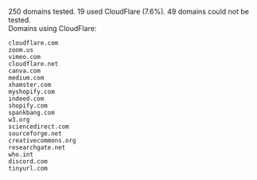 250 domains tested. 19 used CloudFlare (7.6%). 49 domains could not be tested.<br>
Domains using CloudFlare:
```
cloudflare.com
zoom.us
vimeo.com
cloudflare.net
canva.com
medium.com
xhamster.com
myshopify.com
indeed.com
shopify.com
spankbang.com
w3.org
sciencedirect.com
sourceforge.net
creativecommons.org
researchgate.net
who.int
discord.com
tinyurl.com
```
	